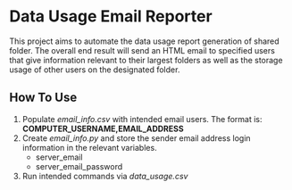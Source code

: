 # Data Usage Email Reporter

This project aims to automate the data usage report generation of shared folder. The overall end result will send an HTML email to specified users that give information relevant to their largest folders as well as the storage usage of other users on the designated folder.

## How To Use

1. Populate _email_info.csv_ with intended email users. The format is: **COMPUTER_USERNAME,EMAIL_ADDRESS**
2. Create _email_info.py_ and store the sender email address login information in the relevant variables.
   - server_email
   - server_email_password
3. Run intended commands via _data_usage.csv_
